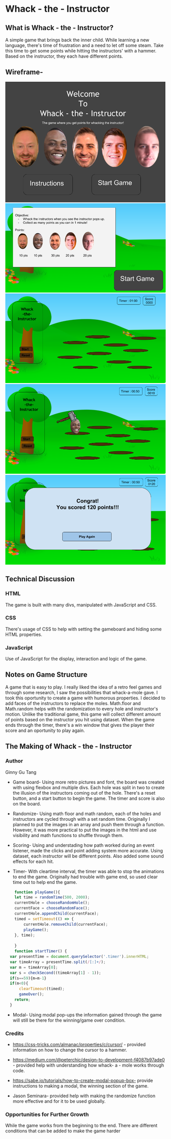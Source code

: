 # Whack - the - Instructor

## What is Whack - the - Instructor?
A simple game that brings back the inner child. While learning a new language, there's time of frustration and a need to let off some steam. Take this time to get some points while hitting the instructors' with a hammer. Based on the instructor, they each have different points.


## Wireframe-
![alt text](https://github.com/ginnygu/project_1/blob/master/images/wireframe_project1.png "First page")
![alt text](https://github.com/ginnygu/project_1/blob/master/images/wireframe_project2.png "First page")
![alt text](https://github.com/ginnygu/project_1/blob/master/images/wireframe_project3.png "First page")
![alt text](https://github.com/ginnygu/project_1/blob/master/images/wireframe_project4.png "First page")
![alt text](https://github.com/ginnygu/project_1/blob/master/images/wireframe_project5.png "First page")


## Technical Discussion

### HTML
The game is built with many divs, manipulated with JavaScript and CSS.

### CSS
There's usage of CSS to help with setting the gameboard and hiding some HTML properties.

### JavaScript
Use of JavaScript for the display, interaction and logic of the game.

## Notes on Game Structure

A game that is easy to play. I really liked the idea of a retro feel games and through some research, I saw the possibilities that whack-a-mole gave. I took this oportunity to create a game with humorous properties. I decided to add faces of the instructors to replace the moles. Math.floor and Math.random helps with the randomization to every hole and instructor's motion. Unlike the traditional game, this game will collect different amount of points based on the instructor you hit using dataset. When the game ends through the timer, there's a win window that gives the player their score and an oportunity to play again.


## The Making of Whack - the - Instructor

### Author

Ginny Gu Tang

- Game board-
Using more retro pictures and font, the board was created with using flexbox and multiple divs. Each hole was split in two to create the illusion of the instructors coming out of the hole. There's a reset button, and a start button to begin the game. The timer and score is also on the board.

- Randomize-
Using math floor and math random, each of the holes and instructors are cycled through with a set random time. Originally I planned to put the images in an array and push them through a function. However, it was more practical to put the images in the html and use visibility and math functions to shuffle through them.

- Scoring-
Using and understading how path worked during an event listener, made the clicks and point adding system more accurate. Using dataset, each instructor will be different points. Also added some sound effects for each hit.

- Timer-
With cleartime interval, the timer was able to stop the animations to end the game. Originally had trouble with game end, so used clear time out to help end the game.

```javascript
    function playGame(){
    let time = randomTime(500, 2000);
    currentHole = chooseRandomHole();
    currentFace = chooseRandomFace();
    currentHole.appendChild(currentFace);
    timed = setTimeout(() => {
        currentHole.removeChild(currentFace);
        playGame();
    }, time); 

    }
    function startTimer() {
  var presentTime = document.querySelector('.timer').innerHTML;
  var timeArray = presentTime.split(/[:]+/);
  var m = timeArray[0];
  var s = checkSecond((timeArray[1] - 1));
  if(s==59){m=m-1}
  if(m<0){
      clearTimeout(timed);
      gameOver();
    return;
  }
```
- Modal-
Using modal pop-ups the information gained through the game will still be there for the winning/game over condition.

### Credits
- https://css-tricks.com/almanac/properties/c/cursor/ - provided information on how to change the cursor to a hammer.
- https://medium.com/@peterchic/design-to-development-f4087b97ade0 - provided help with understanding how whack- a - mole works through code.
- https://sabe.io/tutorials/how-to-create-modal-popup-box- provide instructions to making a modal, the winning section of the game.

- Jason Seminara- provided help with making the randomize function more effective and for it to be used globally.


### Opportunities for Further Growth

While the game works from the beginning to the end. There are different conditions that can be added to make the game harder

